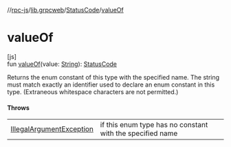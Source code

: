 //[rpc-js](../../../index.md)/[lib.grpcweb](../index.md)/[StatusCode](index.md)/[valueOf](value-of.md)

# valueOf

[js]\
fun [valueOf](value-of.md)(value: [String](https://kotlinlang.org/api/latest/jvm/stdlib/kotlin/-string/index.html)): [StatusCode](index.md)

Returns the enum constant of this type with the specified name. The string must match exactly an identifier used to declare an enum constant in this type. (Extraneous whitespace characters are not permitted.)

#### Throws

| | |
|---|---|
| [IllegalArgumentException](https://kotlinlang.org/api/latest/jvm/stdlib/kotlin/-illegal-argument-exception/index.html) | if this enum type has no constant with the specified name |
